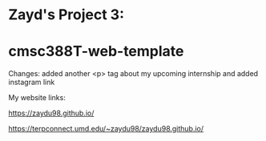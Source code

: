 # Zayd's Project 3:
# cmsc388T-web-template

Changes: added another &lt;p> tag about my upcoming internship and added instagram link

My website links:

https://zaydu98.github.io/

https://terpconnect.umd.edu/~zaydu98/zaydu98.github.io/
